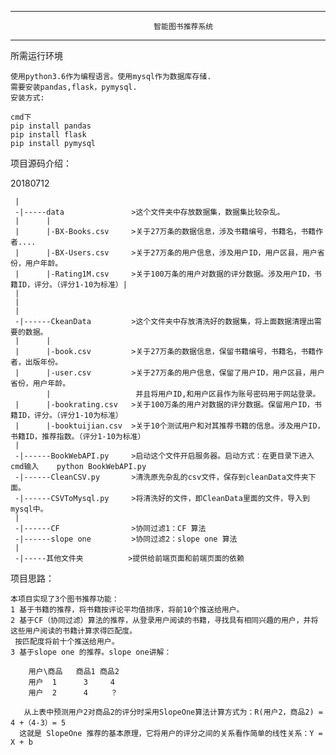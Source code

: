 
------------------------------------------------------------------------------------------------

                                    智能图书推荐系统                        

------------------------------------------------------------------------------------------------


所需运行环境

    使用python3.6作为编程语言。使用mysql作为数据库存储.
    需要安装pandas,flask，pymysql.
    安装方式:
    
    cmd下
    pip install pandas
    pip install flask
    pip install pymysql


项目源码介绍：

20180712

     |
     -|-----data               >这个文件夹中存放数据集，数据集比较杂乱。
     |      |
     |      |-BX-Books.csv     >关于27万条的数据信息，涉及书籍编号，书籍名，书籍作者....
     |      |-BX-Users.csv     >关于27万条的用户信息，涉及用户ID，用户区县，用户省份，用户年龄。
     |      |-Rating1M.csv     >关于100万条的用户对数据的评分数据。涉及用户ID，书籍ID，评分。（评分1-10为标准）|
     |
     |
     |
     -|------CkeanData         >这个文件夹中存放清洗好的数据集，将上面数据清理出需要的数据。
     |      |
     |      |-book.csv         >关于27万条的数据信息，保留书籍编号，书籍名，书籍作者，出版年份。
     |      |-user.csv         >关于27万条的用户信息，保留了用户ID，用户区县，用户省份，用户年龄。
            |                   并且将用户ID,和用户区县作为账号密码用于网站登录。
     |      |-bookrating.csv   >关于100万条的用户对数据的评分数据。保留用户ID，书籍ID，评分。（评分1-10为标准）
     |      |-booktuijian.csv  >关于10个测试用户和对其推荐书籍的信息。涉及用户ID，书籍ID，推荐指数。（评分1-10为标准）
     |
     -|------BookWebAPI.py     >启动这个文件开启服务器。启动方式：在更目录下进入cmd输入    python BookWebAPI.py  
     -|------CleanCSV.py       >清洗原先杂乱的csv文件，保存到cleanData文件夹下面。
     -|------CSVToMysql.py     >将清洗好的文件，即CleanData里面的文件，导入到mysql中。
     |
     -|------CF                >协同过滤1：CF 算法
     -|------slope one         >协同过滤2：slope one 算法
     |
     -|-----其他文件夹          >提供给前端页面和前端页面的依赖


项目思路：

    本项目实现了3个图书推荐功能：
    1 基于书籍的推荐，将书籍按评论平均值排序，将前10个推送给用户。
    2 基于CF（协同过滤）算法的推荐，从登录用户阅读的书籍，寻找具有相同兴趣的用户，并将这些用户阅读的书籍计算求得匹配度。
     按匹配度将前十个推送给用户。
    3 基于slope one 的推荐。slope one讲解：

        用户\商品   商品1 商品2
        用户  1      3     4
        用户  2      4     ？

       从上表中预测用户2对商品2的评分时采用SlopeOne算法计算方式为：R(用户2，商品2) = 4 +（4-3）= 5
      这就是 SlopeOne 推荐的基本原理，它将用户的评分之间的关系看作简单的线性关系：Y = X + b

